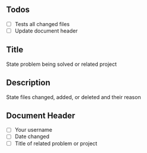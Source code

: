 ## Todos
- [ ] Tests all changed files
- [ ] Update document header
## Title
State problem being solved or related project
## Description
State files changed, added, or deleted and their reason
## Document Header
- [ ] Your username
- [ ] Date changed
- [ ] Title of related problem or project
